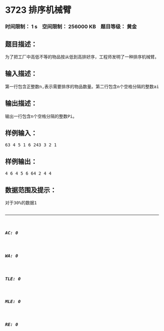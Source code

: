 # 3723 排序机械臂   
### 时间限制： 1 s&nbsp;&nbsp;&nbsp;&nbsp;空间限制： 256000 KB&nbsp;&nbsp;&nbsp;&nbsp;题目等级： 黄金  
## 题目描述：  

<pre>
为了把工厂中高低不等的物品按从低到高排好序，工程师发明了一种排序机械臂。它遵循_个简单的排序规则， 第一次操作找到最低的物品的位置P1，并把左起第一个至P1间的物品反序；第二次找到第二低的物品的位置P2, 并把左起第二个至P2间的物品反序...最终所有的物品都会被排好序。上图给出一个示例，第一次操作前，最低的物品在位置4,于是把第1至4的物品反序；第二次操作前，第二低的物 品在位置6,于是把第2至6的物品反序...你的任务便是编写一个程序，确定一个操作序列，即每次操作前第i低的物品所在位置Pi,以便机械臂工作。需要 注意的是，如果有高度相同的物品，必须保证排序后它们的相对位置关系与初始时相同。 
</pre>
  
  
## 输入描述：  

<pre>
第一行包含正整数n,表示需要排序的物品数量。第二行包含n个空格分隔的整数ai,表示每个物品的高度。 
</pre>
  
  
## 输出描述：  

<pre>
输出一行包含n个空格分隔的整数Pi。 
</pre>
  
  
## 样例输入：  

<pre>
63 4 5 1 6 243 3 2 1 
</pre>
  
  
## 样例输出：  

<pre>
4 6 4 5 6 64 2 4 4 
</pre>
  
  
## 数据范围及提示：  

<pre>
对于30%的数据1<n<1000  
对于100%的数据  1<n<100000  1<ai<2000000000  
 
</pre>
  
  
***  

##### AC: 0  
##### WA: 0  
##### TLE: 0  
##### MLE: 0  
##### RE: 0  
